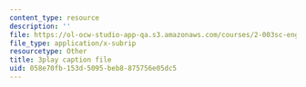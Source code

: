 ```yaml
---
content_type: resource
description: ''
file: https://ol-ocw-studio-app-qa.s3.amazonaws.com/courses/2-003sc-engineering-dynamics-fall-2011/058e70fb153d5095beb8875756e05dc5_9_d8CQrCYUw.vtt
file_type: application/x-subrip
resourcetype: Other
title: 3play caption file
uid: 058e70fb-153d-5095-beb8-875756e05dc5
---
```

